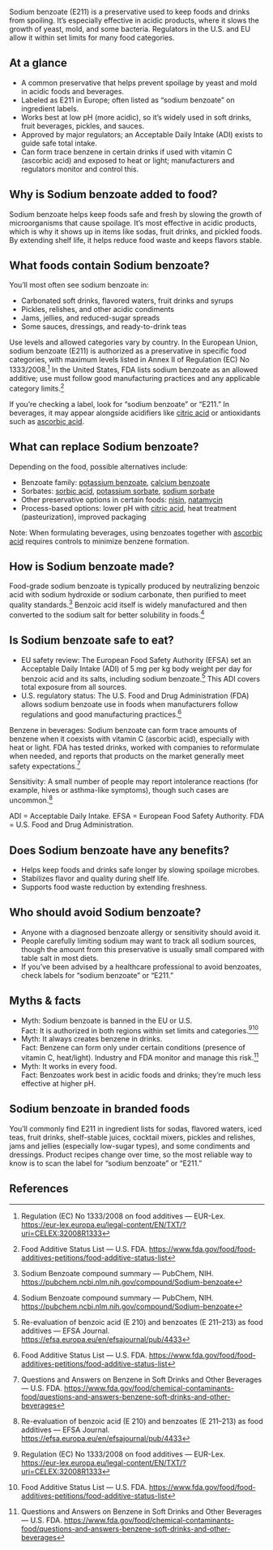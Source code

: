 Sodium benzoate (E211) is a preservative used to keep foods and drinks from spoiling. It’s especially effective in acidic products, where it slows the growth of yeast, mold, and some bacteria. Regulators in the U.S. and EU allow it within set limits for many food categories.
<!--more-->

## At a glance
- A common preservative that helps prevent spoilage by yeast and mold in acidic foods and beverages.
- Labeled as E211 in Europe; often listed as “sodium benzoate” on ingredient labels.
- Works best at low pH (more acidic), so it’s widely used in soft drinks, fruit beverages, pickles, and sauces.
- Approved by major regulators; an Acceptable Daily Intake (ADI) exists to guide safe total intake.
- Can form trace benzene in certain drinks if used with vitamin C (ascorbic acid) and exposed to heat or light; manufacturers and regulators monitor and control this. 

## Why is Sodium benzoate added to food?
Sodium benzoate helps keep foods safe and fresh by slowing the growth of microorganisms that cause spoilage. It’s most effective in acidic products, which is why it shows up in items like sodas, fruit drinks, and pickled foods. By extending shelf life, it helps reduce food waste and keeps flavors stable.

## What foods contain Sodium benzoate?
You’ll most often see sodium benzoate in:
- Carbonated soft drinks, flavored waters, fruit drinks and syrups
- Pickles, relishes, and other acidic condiments
- Jams, jellies, and reduced-sugar spreads
- Some sauces, dressings, and ready-to-drink teas

Use levels and allowed categories vary by country. In the European Union, sodium benzoate (E211) is authorized as a preservative in specific food categories, with maximum levels listed in Annex II of Regulation (EC) No 1333/2008.[^5] In the United States, FDA lists sodium benzoate as an allowed additive; use must follow good manufacturing practices and any applicable category limits.[^2]

If you’re checking a label, look for “sodium benzoate” or “E211.” In beverages, it may appear alongside acidifiers like [citric acid](/e330-citric-acid) or antioxidants such as [ascorbic acid](/e300-ascorbic-acid).

## What can replace Sodium benzoate?
Depending on the food, possible alternatives include:
- Benzoate family: [potassium benzoate](/e212-potassium-benzoate), [calcium benzoate](/e213-calcium-benzoate)
- Sorbates: [sorbic acid](/e200-sorbic-acid), [potassium sorbate](/e202-potassium-sorbate), [sodium sorbate](/e201-sodium-sorbate)
- Other preservative options in certain foods: [nisin](/e234-nisin), [natamycin](/e235-natamycin)
- Process-based options: lower pH with [citric acid](/e330-citric-acid), heat treatment (pasteurization), improved packaging

Note: When formulating beverages, using benzoates together with [ascorbic acid](/e300-ascorbic-acid) requires controls to minimize benzene formation.

## How is Sodium benzoate made?
Food-grade sodium benzoate is typically produced by neutralizing benzoic acid with sodium hydroxide or sodium carbonate, then purified to meet quality standards.[^4] Benzoic acid itself is widely manufactured and then converted to the sodium salt for better solubility in foods.[^4]

## Is Sodium benzoate safe to eat?
- EU safety review: The European Food Safety Authority (EFSA) set an Acceptable Daily Intake (ADI) of 5 mg per kg body weight per day for benzoic acid and its salts, including sodium benzoate.[^1] This ADI covers total exposure from all sources.  
- U.S. regulatory status: The U.S. Food and Drug Administration (FDA) allows sodium benzoate use in foods when manufacturers follow regulations and good manufacturing practices.[^2]

Benzene in beverages: Sodium benzoate can form trace amounts of benzene when it coexists with vitamin C (ascorbic acid), especially with heat or light. FDA has tested drinks, worked with companies to reformulate when needed, and reports that products on the market generally meet safety expectations.[^3]

Sensitivity: A small number of people may report intolerance reactions (for example, hives or asthma-like symptoms), though such cases are uncommon.[^1]

ADI = Acceptable Daily Intake. EFSA = European Food Safety Authority. FDA = U.S. Food and Drug Administration.

## Does Sodium benzoate have any benefits?
- Helps keep foods and drinks safe longer by slowing spoilage microbes.
- Stabilizes flavor and quality during shelf life.
- Supports food waste reduction by extending freshness.

## Who should avoid Sodium benzoate?
- Anyone with a diagnosed benzoate allergy or sensitivity should avoid it.
- People carefully limiting sodium may want to track all sodium sources, though the amount from this preservative is usually small compared with table salt in most diets.
- If you’ve been advised by a healthcare professional to avoid benzoates, check labels for “sodium benzoate” or “E211.”

## Myths & facts
- Myth: Sodium benzoate is banned in the EU or U.S.  
  Fact: It is authorized in both regions within set limits and categories.[^5][^2]
- Myth: It always creates benzene in drinks.  
  Fact: Benzene can form only under certain conditions (presence of vitamin C, heat/light). Industry and FDA monitor and manage this risk.[^3]
- Myth: It works in every food.  
  Fact: Benzoates work best in acidic foods and drinks; they’re much less effective at higher pH.

## Sodium benzoate in branded foods
You’ll commonly find E211 in ingredient lists for sodas, flavored waters, iced teas, fruit drinks, shelf-stable juices, cocktail mixers, pickles and relishes, jams and jellies (especially low-sugar types), and some condiments and dressings. Product recipes change over time, so the most reliable way to know is to scan the label for “sodium benzoate” or “E211.”

## References
[^1]: Re-evaluation of benzoic acid (E 210) and benzoates (E 211–213) as food additives — EFSA Journal. https://efsa.europa.eu/en/efsajournal/pub/4433
[^2]: Food Additive Status List — U.S. FDA. https://www.fda.gov/food/food-additives-petitions/food-additive-status-list
[^3]: Questions and Answers on Benzene in Soft Drinks and Other Beverages — U.S. FDA. https://www.fda.gov/food/chemical-contaminants-food/questions-and-answers-benzene-soft-drinks-and-other-beverages
[^4]: Sodium Benzoate compound summary — PubChem, NIH. https://pubchem.ncbi.nlm.nih.gov/compound/Sodium-benzoate
[^5]: Regulation (EC) No 1333/2008 on food additives — EUR-Lex. https://eur-lex.europa.eu/legal-content/EN/TXT/?uri=CELEX:32008R1333
